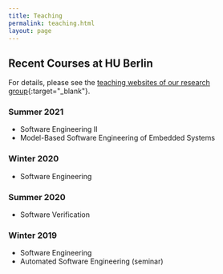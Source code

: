 ```yaml
---
title: Teaching
permalink: teaching.html
layout: page
---
```


## Recent Courses at HU Berlin

For details, please see the [teaching websites of our research group](https://www.informatik.hu-berlin.de/en/forschung-en/gebiete/se/teaching/teachingSS20?set_language=en){:target="_blank"}.

### Summer 2021

* Software Engineering II
* Model-Based Software Engineering of Embedded Systems

### Winter 2020

* Software Engineering

### Summer 2020

* Software Verification

### Winter 2019

* Software Engineering
* Automated Software Engineering (seminar)
